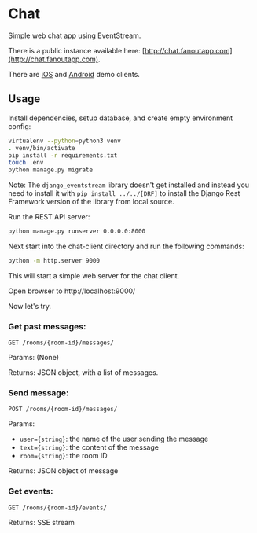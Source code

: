 # Chat

Simple web chat app using EventStream.

There is a public instance available here: [http://chat.fanoutapp.com](http://chat.fanoutapp.com).

There are [iOS](https://github.com/fanout/chat-demo-ios) and [Android](https://github.com/fanout/chat-demo-android) demo clients.

## Usage

Install dependencies, setup database, and create empty environment config:

```sh
virtualenv --python=python3 venv
. venv/bin/activate
pip install -r requirements.txt
touch .env
python manage.py migrate
```

Note: The `django_eventstream` library doesn't get installed and instead you need to install it with `pip install ../../[DRF]` to install the Django Rest Framework version of the library from local source.

Run the REST API server:

```sh
python manage.py runserver 0.0.0.0:8000
```

Next start into the chat-client directory and run the following commands:

```sh
python -m http.server 9000
```

This will start a simple web server for the chat client.

Open browser to http://localhost:9000/

Now let's try.

### Get past messages:

```http
GET /rooms/{room-id}/messages/
```

Params: (None)

Returns: JSON object, with a list of messages.

### Send message:

```http
POST /rooms/{room-id}/messages/
```

Params:

* `user={string}`: the name of the user sending the message
* `text={string}`: the content of the message
* `room={string}`: the room ID

Returns: JSON object of message

### Get events:

```http
GET /rooms/{room-id}/events/
```

Returns: SSE stream
